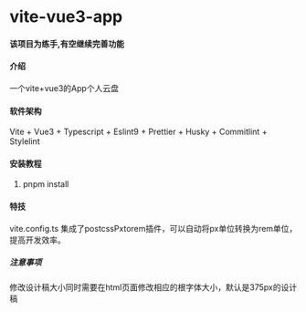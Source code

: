 # vite-vue3-app
#### 该项目为练手,有空继续完善功能
#### 介绍
一个vite+vue3的App个人云盘

#### 软件架构
 Vite + Vue3 + Typescript + Eslint9 + Prettier + Husky + Commitlint + Stylelint 


#### 安装教程

1.  pnpm install


#### 特技
 vite.config.ts 集成了postcssPxtorem插件，可以自动将px单位转换为rem单位，提高开发效率。

 ##### 注意事项
  修改设计稿大小同时需要在html页面修改相应的根字体大小，默认是375px的设计稿
